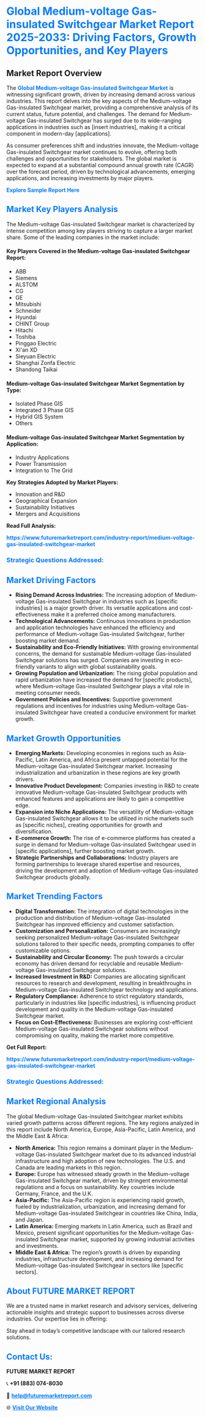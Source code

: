 <h1 style="color: #007BFF;">Global Medium-voltage Gas-insulated Switchgear Market Report 2025-2033: Driving Factors, Growth Opportunities, and Key Players</h1>

<section id="overview">
<h2>Market Report Overview</h2>
<p>The <a href="https://www.futuremarketreport.com/industry-report/medium-voltage-gas-insulated-switchgear-market" style="color: #007BFF; text-decoration: none;"><strong>Global Medium-voltage Gas-insulated Switchgear Market</strong></a> is witnessing significant growth, driven by increasing demand across various industries. This report delves into the key aspects of the Medium-voltage Gas-insulated Switchgear market, providing a comprehensive analysis of its current status, future potential, and challenges. The demand for Medium-voltage Gas-insulated Switchgear has surged due to its wide-ranging applications in industries such as [insert industries], making it a critical component in modern-day [applications].</p>
<p>As consumer preferences shift and industries innovate, the Medium-voltage Gas-insulated Switchgear market continues to evolve, offering both challenges and opportunities for stakeholders. The global market is expected to expand at a substantial compound annual growth rate (CAGR) over the forecast period, driven by technological advancements, emerging applications, and increasing investments by major players.</p>
</section>

<section id="overview">
<p><a href="https://www.futuremarketreport.com/request-sample/reportId=37389" style="color: #007BFF; text-decoration: none;"><strong>Explore Sample Report Here</strong></a></p>
</section>

<section id="key-players">
<h2 style="color: #007BFF;">Market Key Players Analysis</h2>
<p>The Medium-voltage Gas-insulated Switchgear market is characterized by intense competition among key players striving to capture a larger market share. Some of the leading companies in the market include:</p>
<h4>Key Players Covered in the Medium-voltage Gas-insulated Switchgear Report:</h4>
<ul><li>ABB</li><li>Siemens</li><li>ALSTOM</li><li>CG</li><li>GE</li><li>Mitsubishi</li><li>Schneider</li><li>Hyundai</li><li>CHINT Group</li><li>Hitachi</li><li>Toshiba</li><li>Pinggao Electric</li><li>Xi&#039;an XD</li><li>Sieyuan Electric</li><li>Shanghai Zonfa Electric</li><li>Shandong Taikai</li></ul>
<h4>Medium-voltage Gas-insulated Switchgear Market Segmentation by Type:</h4>
<ul><li>Isolated Phase GIS</li><li>Integrated 3 Phase GIS</li><li>Hybrid GIS System</li><li>Others</li></ul>

<h4>Medium-voltage Gas-insulated Switchgear Market Segmentation by Application:</h4>
<ul><li>Industry Applications</li><li>Power Transmission</li><li>Integration to The Grid</li></ul>
<p><strong>Key Strategies Adopted by Market Players:</strong></p>
<ul>
<li>Innovation and R&D</li>
<li>Geographical Expansion</li>
<li>Sustainability Initiatives</li>
<li>Mergers and Acquisitions</li>
</ul>
</section>

<section>
<p><strong>Read Full Analysis: </strong></p><a href="https://www.futuremarketreport.com/industry-report/medium-voltage-gas-insulated-switchgear-market" style="color: #007BFF; text-decoration: none;"><strong>https://www.futuremarketreport.com/industry-report/medium-voltage-gas-insulated-switchgear-market</strong></a>
<h3 style="color: #007BFF;">Strategic Questions Addressed:</h3>
</section>

<section id="driving-factors">
<h2 style="color: #007BFF;">Market Driving Factors</h2>
<ul>
<li><strong>Rising Demand Across Industries:</strong> The increasing adoption of Medium-voltage Gas-insulated Switchgear in industries such as [specific industries] is a major growth driver. Its versatile applications and cost-effectiveness make it a preferred choice among manufacturers.</li>
<li><strong>Technological Advancements:</strong> Continuous innovations in production and application technologies have enhanced the efficiency and performance of Medium-voltage Gas-insulated Switchgear, further boosting market demand.</li>
<li><strong>Sustainability and Eco-Friendly Initiatives:</strong> With growing environmental concerns, the demand for sustainable Medium-voltage Gas-insulated Switchgear solutions has surged. Companies are investing in eco-friendly variants to align with global sustainability goals.</li>
<li><strong>Growing Population and Urbanization:</strong> The rising global population and rapid urbanization have increased the demand for [specific products], where Medium-voltage Gas-insulated Switchgear plays a vital role in meeting consumer needs.</li>
<li><strong>Government Policies and Incentives:</strong> Supportive government regulations and incentives for industries using Medium-voltage Gas-insulated Switchgear have created a conducive environment for market growth.</li>
</ul>
</section>

<section id="growth-opportunities">
<h2 style="color: #007BFF;">Market Growth Opportunities</h2>
<ul>
<li><strong>Emerging Markets:</strong> Developing economies in regions such as Asia-Pacific, Latin America, and Africa present untapped potential for the Medium-voltage Gas-insulated Switchgear market. Increasing industrialization and urbanization in these regions are key growth drivers.</li>
<li><strong>Innovative Product Development:</strong> Companies investing in R&D to create innovative Medium-voltage Gas-insulated Switchgear products with enhanced features and applications are likely to gain a competitive edge.</li>
<li><strong>Expansion into Niche Applications:</strong> The versatility of Medium-voltage Gas-insulated Switchgear allows it to be utilized in niche markets such as [specific niches], creating opportunities for growth and diversification.</li>
<li><strong>E-commerce Growth:</strong> The rise of e-commerce platforms has created a surge in demand for Medium-voltage Gas-insulated Switchgear used in [specific applications], further boosting market growth.</li>
<li><strong>Strategic Partnerships and Collaborations:</strong> Industry players are forming partnerships to leverage shared expertise and resources, driving the development and adoption of Medium-voltage Gas-insulated Switchgear products globally.</li>
</ul>
</section>

<section id="trending-factors">
<h2 style="color: #007BFF;">Market Trending Factors</h2>
<ul>
<li><strong>Digital Transformation:</strong> The integration of digital technologies in the production and distribution of Medium-voltage Gas-insulated Switchgear has improved efficiency and customer satisfaction.</li>
<li><strong>Customization and Personalization:</strong> Consumers are increasingly seeking personalized Medium-voltage Gas-insulated Switchgear solutions tailored to their specific needs, prompting companies to offer customizable options.</li>
<li><strong>Sustainability and Circular Economy:</strong> The push towards a circular economy has driven demand for recyclable and reusable Medium-voltage Gas-insulated Switchgear solutions.</li>
<li><strong>Increased Investment in R&D:</strong> Companies are allocating significant resources to research and development, resulting in breakthroughs in Medium-voltage Gas-insulated Switchgear technology and applications.</li>
<li><strong>Regulatory Compliance:</strong> Adherence to strict regulatory standards, particularly in industries like [specific industries], is influencing product development and quality in the Medium-voltage Gas-insulated Switchgear market.</li>
<li><strong>Focus on Cost-Effectiveness:</strong> Businesses are exploring cost-efficient Medium-voltage Gas-insulated Switchgear solutions without compromising on quality, making the market more competitive.</li>
</ul>
</section>

<section>
<p><strong>Get Full Report: </strong></p><a href="https://www.futuremarketreport.com/industry-report/medium-voltage-gas-insulated-switchgear-market" style="color: #007BFF; text-decoration: none;"><strong>https://www.futuremarketreport.com/industry-report/medium-voltage-gas-insulated-switchgear-market</strong></a>
<h3 style="color: #007BFF;">Strategic Questions Addressed:</h3>
</section>


<section id="regional-analysis">
<h2 style="color: #007BFF;">Market Regional Analysis</h2>
<p>The global Medium-voltage Gas-insulated Switchgear market exhibits varied growth patterns across different regions. The key regions analyzed in this report include North America, Europe, Asia-Pacific, Latin America, and the Middle East & Africa:</p>
<ul>
<li><strong>North America:</strong> This region remains a dominant player in the Medium-voltage Gas-insulated Switchgear market due to its advanced industrial infrastructure and high adoption of new technologies. The U.S. and Canada are leading markets in this region.</li>
<li><strong>Europe:</strong> Europe has witnessed steady growth in the Medium-voltage Gas-insulated Switchgear market, driven by stringent environmental regulations and a focus on sustainability. Key countries include Germany, France, and the U.K.</li>
<li><strong>Asia-Pacific:</strong> The Asia-Pacific region is experiencing rapid growth, fueled by industrialization, urbanization, and increasing demand for Medium-voltage Gas-insulated Switchgear in countries like China, India, and Japan.</li>
<li><strong>Latin America:</strong> Emerging markets in Latin America, such as Brazil and Mexico, present significant opportunities for the Medium-voltage Gas-insulated Switchgear market, supported by growing industrial activities and investments.</li>
<li><strong>Middle East & Africa:</strong> The region’s growth is driven by expanding industries, infrastructure development, and increasing demand for Medium-voltage Gas-insulated Switchgear in sectors like [specific sectors].</li>
</ul>
</section>

<footer>
<h2 style="color: #007BFF;">About FUTURE MARKET REPORT</h2>
<p>We are a trusted name in market research and advisory services, delivering actionable insights and strategic support to businesses across diverse industries. Our expertise lies in offering:</p>

<p>Stay ahead in today’s competitive landscape with our tailored research solutions.</p>

<h2 style="color: #007BFF;">Contact Us:</h2>
<p><strong>FUTURE MARKET REPORT</strong></p>
<p>📞 <strong>+91 (883) 074-8030</strong></p>
<p>📧 <strong><a href="mailto:help@futuremarketreport.com" style="color: #007BFF;">help@futuremarketreport.com</a></strong></p>
<p>🌐 <strong><a href="https://www.futuremarketreport.com/" style="color: #007BFF;">Visit Our Website</a></strong></p>
</footer>